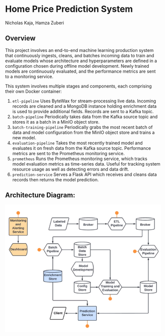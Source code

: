 # Home Price Prediction System
Nicholas Kaja, Hamza Zuberi

## Overview
This project involves an end-to-end machine learning production system that continuously ingests, cleans, and batches incoming data to train and evaluate models whose architecture and hyperparameters are defined in a configuration chosen during offline model development. Newly trained models are continuously evaluated, and the performance metrics are sent to a monitoring service.

This system involves multiple stages and components, each comprising their own Docker container:  
1. `etl-pipeline` Uses ByteWax for stream-processing live data. Incoming records are cleaned and a MongoDB instance holding enrichment data is used to provide additional fields. Records are sent to a Kafka topic.
2. `batch-pipeline` Periodically takes data from the Kafka source topic and stores it as a batch in a MinIO object store.
3. `batch-training-pipeline` Periodically grabs the most recent batch of data and model configuration from the MinIO object store and trains a new model.
4. `evaluation-pipeline` Takes the most recently trained model and evaluates it on fresh data from the Kafka source topic. Performance metrics are sent to the Prometheus monitoring service.
5. `prometheus` Runs the Prometheus monitoring service, which tracks model evaluation metrics as time-series data. Useful for tracking system resource usage as well as detecting errors and data drift.
6. `prediction-service` Serves a Flask API which receives and cleans data records then returns the model prediction.

## Architecture Diagram:  
<img src='./architecture.PNG'>